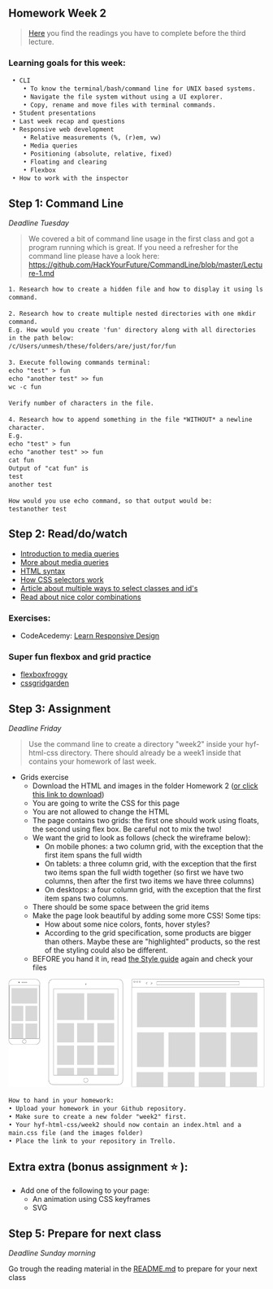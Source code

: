 ## Homework Week 2

>[Here](/Week3/README.md) you find the readings you have to complete before the third lecture.

### Learning goals for this week:
```
 • CLI
    • To know the terminal/bash/command line for UNIX based systems.
    • Navigate the file system without using a UI explorer.
    • Copy, rename and move files with terminal commands. 
 • Student presentations
 • Last week recap and questions
 • Responsive web development
    • Relative measurements (%, (r)em, vw)
    • Media queries
    • Positioning (absolute, relative, fixed)
    • Floating and clearing
    • Flexbox
 • How to work with the inspector
```

## Step 1: Command Line

_Deadline Tuesday_

>We covered a bit of command line usage in the first class and got a program running which is great. If you need a refresher for the command line please have a look here: https://github.com/HackYourFuture/CommandLine/blob/master/Lecture-1.md

```
1. Research how to create a hidden file and how to display it using ls command.

2. Research how to create multiple nested directories with one mkdir command.
E.g. How would you create 'fun' directory along with all directories in the path below:
/c/Users/unmesh/these/folders/are/just/for/fun

3. Execute following commands terminal:
echo "test" > fun
echo "another test" >> fun
wc -c fun

Verify number of characters in the file.

4. Research how to append something in the file *WITHOUT* a newline character.
E.g.
echo "test" > fun
echo "another test" >> fun
cat fun
Output of "cat fun" is
test
another test

How would you use echo command, so that output would be:
testanother test

```

## Step 2: Read/do/watch
 - [Introduction to media queries](https://teamtreehouse.com/library/css3/media-queries/introduction)
 - [More about media queries](https://css-tricks.com/css-media-queries/)
 - [HTML syntax](http://www.w3schools.com/html/html5_syntax.asp)
 - [How CSS selectors work](https://css-tricks.com/how-css-selectors-work/)
 - [Article about multiple ways to select classes and id's](https://css-tricks.com/multiple-class-id-selectors)
 - [Read about nice color combinations](http://www.colorcombos.com/index.html)

### Exercises:
 - CodeAcedemy: [Learn Responsive Design](https://www.codecademy.com/learn/learn-responsive-design)

### Super fun flexbox and grid practice 
 - [flexboxfroggy](https://flexboxfroggy.com/)
 - [cssgridgarden](http://cssgridgarden.com/)

## Step 3: Assignment

_Deadline Friday_

> Use the command line to create a directory "week2" inside your hyf-html-css directory. There should already be a week1 inside that contains your homework of last week.

 - Grids exercise
    - Download the HTML and images in the folder Homework 2 ([or click this link to download](https://minhaskamal.github.io/DownGit/#/home?url=https://github.com/HackYourFuture/HTML-CSS/tree/master/Week2/Homework2))
    - You are going to write the CSS for this page
    - You are not allowed to change the HTML
    - The page contains two grids: the first one should work using floats, the second using flex box. Be careful not to mix the two!
    - We want the grid to look as follows (check the wireframe below):
      - On mobile phones: a two column grid, with the exception that the first item spans the full width
      - On tablets: a three column grid, with the exception that the first two items span the full width together (so first we have two columns, then after the first two items we have three columns)
      - On desktops: a four column grid, with the exception that the first item spans two columns.
    - There should be some space between the grid items
    - Make the page look beautiful by adding some more CSS! Some tips:
      - How about some nice colors, fonts, hover styles?
      - According to the grid specification, some products are bigger than others. Maybe these are "highlighted" products, so the rest of the styling could also be different.
    - BEFORE you hand it in, read [the Style guide](http://www.w3schools.com/html/html5_syntax.asp) again and check your files

![Wireframe](assets/wireframe.png)

```
How to hand in your homework:
• Upload your homework in your Github repository. 
• Make sure to create a new folder "week2" first. 
• Your hyf-html-css/week2 should now contain an index.html and a main.css file (and the images folder)
• Place the link to your repository in Trello.
```

## Extra extra (bonus assignment :star: ):

- Add one of the following to your page:
    - An animation using CSS keyframes
    - SVG

## Step 5: Prepare for next class

_Deadline Sunday morning_

Go trough the reading material in the [README.md](/Week3/README.md) to prepare for your next class
